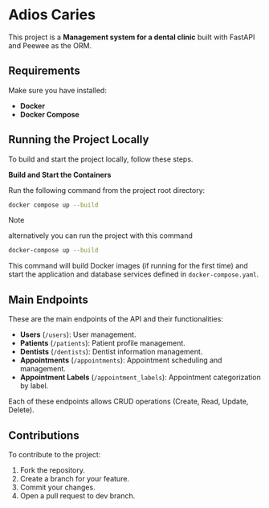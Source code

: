 # Adios Caries

This project is a **Management system for a dental clinic** built with FastAPI and Peewee as the ORM.

## Requirements

Make sure you have installed:

- **Docker**
- **Docker Compose**

## Running the Project Locally

To build and start the project locally, follow these steps.

**Build and Start the Containers**

Run the following command from the project root directory:

```bash
docker compose up --build
```

> [!NOTE]
>
> alternatively you can run the project with this command
>
> ```bash
> docker-compose up --build
> ```

This command will build Docker images (if running for the first time) and start the application and database services defined in `docker-compose.yaml`.

## Main Endpoints

These are the main endpoints of the API and their functionalities:

- **Users** (`/users`): User management.
- **Patients** (`/patients`): Patient profile management.
- **Dentists** (`/dentists`): Dentist information management.
- **Appointments** (`/appointments`): Appointment scheduling and management.
- **Appointment Labels** (`/appointment_labels`): Appointment categorization by label.


Each of these endpoints allows CRUD operations (Create, Read, Update, Delete).

## Contributions

To contribute to the project:

1. Fork the repository.
2. Create a branch for your feature.
3. Commit your changes.
4. Open a pull request to dev branch.
